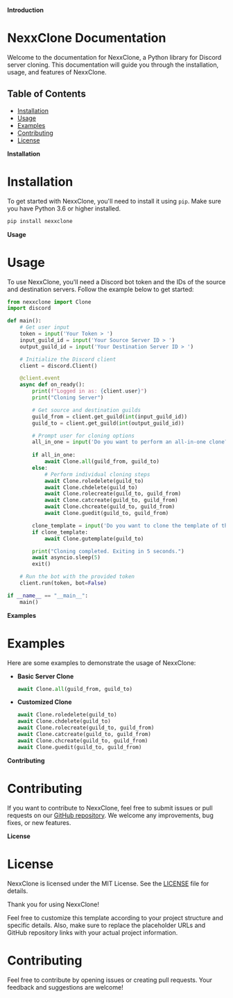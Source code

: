 **Introduction**

# NexxClone Documentation

Welcome to the documentation for NexxClone, a Python library for Discord server cloning. This documentation will guide you through the installation, usage, and features of NexxClone.

## Table of Contents

- [Installation](#installation)
- [Usage](#usage)
- [Examples](#examples)
- [Contributing](#contributing)
- [License](#license)

**Installation**

# Installation

To get started with NexxClone, you'll need to install it using `pip`. Make sure you have Python 3.6 or higher installed.

```bash
pip install nexxclone
```

**Usage**

# Usage

To use NexxClone, you'll need a Discord bot token and the IDs of the source and destination servers. Follow the example below to get started:

```python
from nexxclone import Clone
import discord

def main():
    # Get user input
    token = input('Your Token > ')
    input_guild_id = input('Your Source Server ID > ')
    output_guild_id = input('Your Destination Server ID > ')

    # Initialize the Discord client
    client = discord.Client()

    @client.event
    async def on_ready():
        print(f"Logged in as: {client.user}")
        print("Cloning Server")

        # Get source and destination guilds
        guild_from = client.get_guild(int(input_guild_id))
        guild_to = client.get_guild(int(output_guild_id))

        # Prompt user for cloning options
        all_in_one = input('Do you want to perform an all-in-one clone? [y/n] > ').lower() == 'y'
        
        if all_in_one:
            await Clone.all(guild_from, guild_to)
        else:
            # Perform individual cloning steps
            await Clone.roledelete(guild_to)
            await Clone.chdelete(guild_to)
            await Clone.rolecreate(guild_to, guild_from)
            await Clone.catcreate(guild_to, guild_from)
            await Clone.chcreate(guild_to, guild_from)
            await Clone.guedit(guild_to, guild_from)

        clone_template = input('Do you want to clone the template of the server? [y/n] > ').lower() == 'y'
        if clone_template:
            await Clone.gutemplate(guild_to)

        print("Cloning completed. Exiting in 5 seconds.")
        await asyncio.sleep(5)
        exit()

    # Run the bot with the provided token
    client.run(token, bot=False)

if __name__ == "__main__":
    main()
```

**Examples**

# Examples

Here are some examples to demonstrate the usage of NexxClone:

- **Basic Server Clone**
  ```python
  await Clone.all(guild_from, guild_to)
  ```

- **Customized Clone**
  ```python
  await Clone.roledelete(guild_to)
  await Clone.chdelete(guild_to)
  await Clone.rolecreate(guild_to, guild_from)
  await Clone.catcreate(guild_to, guild_from)
  await Clone.chcreate(guild_to, guild_from)
  await Clone.guedit(guild_to, guild_from)
  ```

**Contributing**

# Contributing

If you want to contribute to NexxClone, feel free to submit issues or pull requests on our [GitHub repository](https://github.com/noritem/nexx_clone). We welcome any improvements, bug fixes, or new features.

**License**

# License

NexxClone is licensed under the MIT License. See the [LICENSE](https://github.com/noritem/nexx_clone/blob/main/LICENSE) file for details.

Thank you for using NexxClone!

Feel free to customize this template according to your project structure and specific details. Also, make sure to replace the placeholder URLs and GitHub repository links with your actual project information.


# Contributing
Feel free to contribute by opening issues or creating pull requests. Your feedback and suggestions are welcome!
